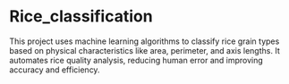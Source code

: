 # Rice_classification
This project uses machine learning algorithms to classify rice grain types based on physical characteristics like area, perimeter, and axis lengths. It automates rice quality analysis, reducing human error and improving accuracy and efficiency.
